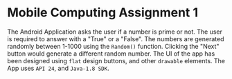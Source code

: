 # Mobile Computing Assignment 1
The Android Application asks the user if a number is prime or not. The user is required to answer with a "True" or a "False". The 
numbers are generated randomly between 1-1000 using the `Random()` function. Clicking the "Next" button would generate a different random
number.
The UI of the app has been designed using `flat` design buttons, and other `drawable` elements.
The App uses `API 24`, and `Java-1.8 SDK`.
